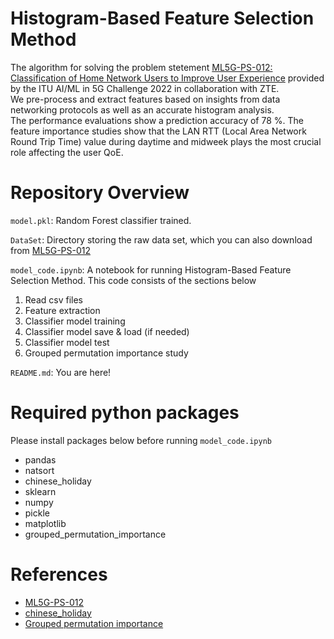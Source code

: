 # Histogram-Based Feature Selection Method
The algorithm for solving the problem stetement [ML5G-PS-012: Classification of Home Network Users to Improve User Experience](https://challenge.aiforgood.itu.int/match/matchitem/73/) provided by the ITU AI/ML in 5G Challenge 2022 in collaboration with ZTE.\
We pre-process and extract features based on insights from data networking protocols as well as an accurate histogram analysis.\
The performance evaluations show a prediction accuracy of 78 %. The feature importance studies show that the LAN RTT (Local Area Network Round Trip Time) value during daytime and midweek plays the most crucial role affecting the user QoE.

# Repository Overview
`model.pkl`: Random Forest classifier trained.

`DataSet`: Directory storing the raw data set, which you can also download from [ML5G-PS-012](https://challenge.aiforgood.itu.int/match/matchitem/73/)

`model_code.ipynb`: A notebook for running Histogram-Based Feature Selection Method. This code consists of the sections below
1. Read csv files
2. Feature extraction
3. Classifier model training
4. Classifier model save & load (if needed)
5. Classifier model test
6. Grouped permutation importance study

`README.md`: You are here!

# Required python packages
Please install packages below before running `model_code.ipynb`
- pandas
- natsort
- chinese_holiday
- sklearn
- numpy
- pickle
- matplotlib
- grouped_permutation_importance

# References
- [ML5G-PS-012](https://challenge.aiforgood.itu.int/match/matchitem/73/)
- [chinese_holiday](https://pypi.org/project/Chinese-holiday/)
- [Grouped permutation importance](https://github.com/lucasplagwitz/grouped_permutation_importance)